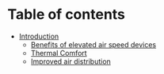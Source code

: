 # Table of contents

* [Introduction](README.md)
  * [Benefits of elevated air speed devices](introduction/benefits-of-elevated-air-speed-devices.md)
  * [Thermal Comfort](introduction/thermal-comfort.md)
  * [Improved air distribution](introduction/improved-air-distribution.md)

